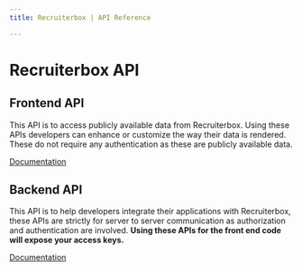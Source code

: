 ```yaml
---
title: Recruiterbox | API Reference

---
```


# Recruiterbox API

## Frontend API
This API is to access publicly available data from Recruiterbox. Using these APIs developers can enhance or customize the way their data is rendered. These do not require any authentication as these are publicly available data.

[Documentation](/frontend_api.html)

## Backend API
This API is to help developers integrate their applications with Recruiterbox, these APIs are strictly for server to server communication as authorization and authentication are involved. **Using these APIs for the front end code will expose your access keys.**

[Documentation](/backend_api.html)
